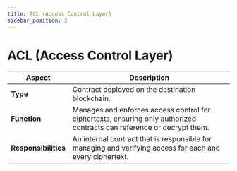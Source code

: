 ```yaml
---
title: ACL (Access Control Layer)
sidebar_position: 2
---
```


# ACL (Access Control Layer)
| Aspect | Description |
|--------|-------------|
| **Type** | Contract deployed on the destination blockchain. |
| **Function** | Manages and enforces access control for ciphertexts, ensuring only authorized contracts can reference or decrypt them. |
| **Responsibilities** | An internal contract that is responsible for managing and verifying access for each and every ciphertext. |

